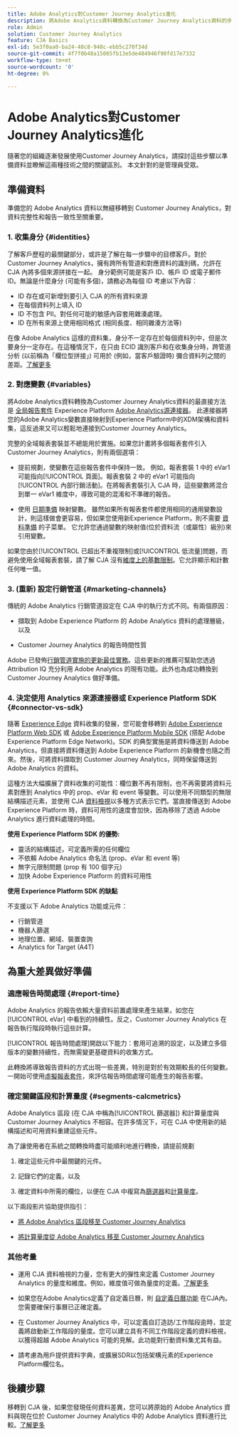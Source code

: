 ```yaml
---
title: Adobe Analytics對Customer Journey Analytics進化
description: 將Adobe Analytics資料轉換為Customer Journey Analytics資料的步驟
role: Admin
solution: Customer Journey Analytics
feature: CJA Basics
exl-id: 5e3f0aa0-ba24-48c8-948c-ebb5c270f34d
source-git-commit: 4f7f0b48a15065fb13e5de484946f90fd17e7332
workflow-type: tm+mt
source-wordcount: '0'
ht-degree: 0%

---
```


# Adobe Analytics對Customer Journey Analytics進化

隨著您的組織逐漸發展使用Customer Journey Analytics，請探討這些步驟以準備資料並瞭解這兩種技術之間的關鍵區別。 本文針對的是管理員受眾。

## 準備資料

準備您的 Adobe Analytics 資料以無縫移轉到 Customer Journey Analytics，對資料完整性和報告一致性至關重要。

### 1. 收集身分 {#identities}

了解客戶歷程的最關鍵部分，或許是了解在每一步驟中的目標客戶。對於 Customer Journey Analytics，擁有跨所有管道和對應資料的識別碼，允許在 CJA 內將多個來源拼接在一起。
身分範例可能是客戶 ID、帳戶 ID 或電子郵件 ID。無論是什麼身分 (可能有多個)，請務必為每個 ID 考慮以下內容：

* ID 存在或可新增到要引入 CJA 的所有資料來源
* 在每個資料列上填入 ID
* ID 不包含 PII。對任何可能的敏感內容套用雜湊處理。
* ID 在所有來源上使用相同格式 (相同長度、相同雜湊方法等)

在像 Adobe Analytics 這樣的資料集，身分不一定存在於每個資料列中，但是次要身分一定存在。在這種情況下，在只由 ECID 識別客戶和在收集身分時，跨管道分析 (以前稱為「欄位型拼接」) 可用於 (例如，當客戶驗證時) 彌合資料列之間的差距。[了解更多](https://experienceleague.adobe.com/docs/analytics-platform/using/cja-connections/cca/overview.html?lang=zh-Hant)

### 2. 對應變數 {#variables}

將Adobe Analytics資料轉換為Customer Journey Analytics資料的最直接方法是 [全局報告套件](https://experienceleague.adobe.com/docs/analytics/implementation/prepare/global-rs.html?lang=zh-Hant) Experience Platform [Adobe Analytics源連接器](https://experienceleague.adobe.com/docs/experience-platform/sources/ui-tutorials/create/adobe-applications/analytics.html?lang=zh-Hant)。 此連接器將您的Adobe Analytics變數直接映射到Experience Platform中的XDM架構和資料集，這反過來又可以輕鬆地連接到Customer Journey Analytics。

完整的全域報表套裝並不總能用於實施。如果您計畫將多個報表套件引入Customer Journey Analytics，則有兩個選項：

* 提前規劃，使變數在這些報告套件中保持一致。 例如，報表套裝 1 中的 eVar1 可能指向[!UICONTROL 頁面]。報表套裝 2 中的 eVar1 可能指向[!UICONTROL 內部行銷活動]。在將報表套裝引入 CJA 時，這些變數將混合到單一 eVar1 維度中，導致可能的混淆和不準確的報告。

* 使用 [日期準備](https://experienceleague.adobe.com/docs/experience-platform/data-prep/home.html) 映射變數。 雖然如果所有報表套件都使用相同的通用變數設計，則這樣做會更容易，但如果您使用新Experience Platform，則不需要 [資料準備](https://experienceleague.adobe.com/docs/experience-platform/sources/ui-tutorials/create/adobe-applications/analytics.html?lang=en#mapping) 的子菜單。 它允許您通過變數的映射值(位於資料流（或屬性）級別)來引用變數。

如果您由於[!UICONTROL 已超出不重複限制]或[!UICONTROL 低流量]問題，而避免使用全域報表套裝，請了解 CJA 沒有[維度上的基數限制](/help/components/dimensions/high-cardinality.md)。它允許顯示和計數任何唯一值。

### 3. (重新) 設定行銷管道 {#marketing-channels}

傳統的 Adobe Analytics 行銷管道設定在 CJA 中的執行方式不同。有兩個原因：

* 擷取到 Adobe Experience Platform 的 Adobe Analytics 資料的處理層級，以及

* Customer Journey Analytics 的報告時間性質

Adobe 已發佈[行銷管道實施的更新最佳實務](https://experienceleague.adobe.com/docs/analytics/components/marketing-channels/mchannel-best-practices.html?lang=zh-Hant)。這些更新的推薦可幫助您透過 Attribution IQ 充分利用 Adobe Analytics 的現有功能。此外也為成功轉換到 Customer Journey Analytics 做好準備。

### 4. 決定使用 Analytics 來源連接器或 Experience Platform SDK {#connector-vs-sdk}

隨著 [Experience Edge](https://experienceleague.adobe.com/docs/experience-platform/edge/home.html?lang=zh-Hant) 資料收集的發展，您可能會移轉到 [Adobe Experience Platform Web SDK](https://experienceleague.adobe.com/docs/web-sdk.html?lang=zh-Hant) 或 [Adobe Experience Platform Mobile SDK](https://experienceleague.adobe.com/docs/mobile.html?lang=zh-Hant) (搭配 Adobe Experience Platform Edge Network)。SDK 的典型實施是將資料傳送到 Adobe Analytics，但直接將資料傳送到 Adobe Experience Platform 的新機會也隨之而來。然後，可將資料擷取到 Customer Journey Analytics，同時保留傳送到 Adobe Analytics 的資料。

這種方法大幅擴展了資料收集的可能性：欄位數不再有限制，也不再需要將資料元素對應到 Analytics 中的 prop、eVar 和 event 等變數。可以使用不同類型的無限結構描述元素，並使用 CJA [資料檢視](/help/data-views/data-views.md)以多種方式表示它們。當直接傳送到 Adobe Experience Platform 時，資料可用性的速度會加快，因為移除了透過 Adobe Analytics 進行資料處理的時間。

**使用 Experience Platform SDK 的優勢:**

* 靈活的結構描述，可定義所需的任何欄位
* 不依賴 Adobe Analytics 命名法 (prop、eVar 和 event 等)
* 無字元限制問題 (prop 有 100 個字元)
* 加快 Adobe Experience Platform 的資料可用性

**使用 Experience Platform SDK 的缺點**

不支援以下 Adobe Analytics 功能或元件：

* 行銷管道
* 機器人篩選
* 地理位置、網域、裝置查詢
* Analytics for Target (A4T)

## 為重大差異做好準備

### 適應報告時間處理 {#report-time}

Adobe Analytics 的報告依賴大量資料前置處理來產生結果，如您在 [!UICONTROL eVar] 中看到的持續性。反之，Customer Journey Analytics 在報告執行階段時執行這些計算。

[!UICONTROL 報告時間處理]開啟以下能力：套用可追溯的設定，以及建立多個版本的變數持續性，而無需變更基礎資料的收集方式。

此轉換將導致報告資料的方式出現一些差異，特別是對於有效期較長的任何變數。一開始可使用[虛擬報表套件](https://experienceleague.adobe.com/docs/analytics/components/virtual-report-suites/vrs-report-time-processing.html)，來評估報告時間處理可能產生的報告影響。

### 確定關鍵區段和計算量度 {#segments-calcmetrics}

Adobe Analytics 區段 (在 CJA 中稱為[!UICONTROL 篩選器]) 和計算量度與 Customer Journey Analytics 不相容。在許多情況下，可在 CJA 中使用新的結構描述和可用資料重建這些元件。

為了讓使用者在系統之間轉換時盡可能順利地進行轉換，請提前規劃

1. 確定這些元件中最關鍵的元件。

1. 記錄它們的定義，以及

1. 確定資料中所需的欄位，以便在 CJA 中複寫為[篩選器](/help/components/filters/filters-overview.md)和[計算量度](/help/components/calc-metrics/calc-metr-overview.md)。

以下兩段影片協助提供指引：

* [將 Adobe Analytics 區段移至 Customer Journey Analytics](https://experienceleague.adobe.com/docs/customer-journey-analytics-learn/tutorials/moving-adobe-analytics-segments-to-customer-journey-analytics.html?lang=zh-Hant)

* [將計算量度從 Adobe Analytics 移至 Customer Journey Analytics](https://experienceleague.adobe.com/docs/customer-journey-analytics-learn/tutorials/moving-your-calculated-metrics-from-adobe-analytics-to-customer-journey-analytics.html?lang=zh-Hant)

### 其他考量

* 運用 CJA 資料檢視的力量，您有更大的彈性來定義 Customer Journey Analytics 的量度和維度。例如，維度值可做為量度的定義。[了解更多](/help/data-views/data-views-usecases.md)

* 如果您在Adobe Analytics定義了自定義日曆，則 [自定義日曆功能](/help/components/date-ranges/custom-date-ranges.md) 在CJA內。 您需要確保行事曆已正確定義。

* 在 Customer Journey Analytics 中，可以定義自訂造訪/工作階段逾時，並定義將啟動新工作階段的量度。您可以建立具有不同工作階段定義的資料檢視，以獲得超越 Adobe Analytics 可能的見解。此功能對行動資料集尤其有益。

* 請考慮為用戶提供資料字典，或擴展SDR以包括架構元素的Experience Platform欄位名。

## 後續步驟

移轉到 CJA 後，如果您發現任何資料差異，您可以將原始的 Adobe Analytics 資料與現在位於 Customer Journey Analytics 中的 Adobe Analytics 資料進行比較。[了解更多](/help/troubleshooting/compare.md)
